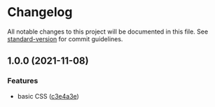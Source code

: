# Changelog

All notable changes to this project will be documented in this file. See [standard-version](https://github.com/conventional-changelog/standard-version) for commit guidelines.

## 1.0.0 (2021-11-08)


### Features

* basic CSS ([c3e4a3e](https://github.com/johnatas-henrique/fake-racer/commit/c3e4a3e3f9b67d8622fd812adc8bd0f02dc92045))
